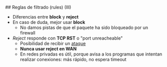 ## Reglas de filtrado (rules) (III)

- Diferencias entre **block** y **reject**
 - En caso de duda, mejor usar **block**
   - No damos pistas de que el paquete ha sido bloqueado por un firewall
 - *Reject* responde con **TCP RST** o "port unreacheable"
   - Posibilidad de recibir un [ataque](https://en.wikipedia.org/wiki/TCP_reset_attack)
   - **Nunca usar reject en WAN** <!-- .element:  style="color:#ff2c2d;" -->
   - En redes privadas es útil, porque avisa a los programas que intentan realizar conexiones: más rápido, no espera timeout
